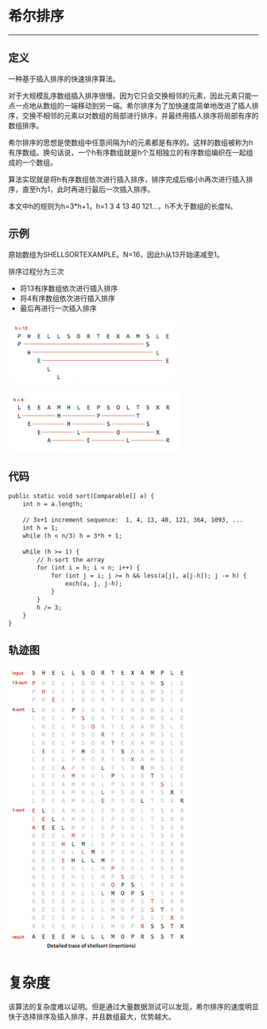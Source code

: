 # 希尔排序

---

## 定义

一种基于插入排序的快速排序算法。

对于大规模乱序数组插入排序很慢。因为它只会交换相邻的元素，因此元素只能一点一点地从数组的一端移动到另一端。希尔排序为了加快速度简单地改进了插人排序，交换不相邻的元素以对数组的局部进行排序，并最终用插人排序将局部有序的数组排序。

希尔排序的思想是使数组中任意间隔为h的元素都是有序的。这样的数组被称为h有序数组。换句话说，一个h有序数组就是h个互相独立的有序数组编织在一起组成的一个数组。

算法实现就是将h有序数组依次进行插入排序，排序完成后缩小h再次进行插入排序，直至h为1，此时再进行最后一次插入排序。

本文中h的规则为h=3\*h+1，h=1 3 4 13 40 121...，h不大于数组的长度N。

## 示例

原始数组为SHELLSORTEXAMPLE。N=16，因此h从13开始递减至1。

排序过程分为三次

* 将13有序数组依次进行插入排序
* 将4有序数组依次进行插入排序
* 最后再进行一次插入排序

![](/assets/sort/shell_13sort.png)

![](/assets/sort/shell_4sort.png)

## 代码

```
public static void sort(Comparable[] a) {
    int n = a.length;

    // 3x+1 increment sequence:  1, 4, 13, 40, 121, 364, 1093, ... 
    int h = 1;
    while (h < n/3) h = 3*h + 1; 

    while (h >= 1) {
        // h-sort the array
        for (int i = h; i < n; i++) {
            for (int j = i; j >= h && less(a[j], a[j-h]); j -= h) {
                exch(a, j, j-h);
            }
        }
        h /= 3;
    }
}
```

## 轨迹图

![](/assets/sort/shell_trace.png)

# 复杂度

该算法的复杂度难以证明。但是通过大量数据测试可以发现，希尔排序的速度明显快于选择排序及插入排序，并且数组最大，优势越大。

